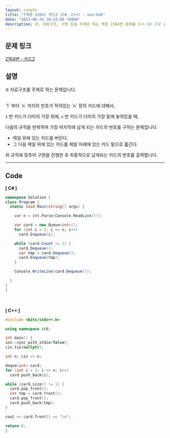 ```yaml
---
layout: single
title: "[백준 2164] 카드2 (C#, C++) - soo:bak"
date: "2023-06-24 10:43:00 +0900"
description: 큐, 자료구조, 구현 등을 주제로 하는 백준 2164번 문제를 C++ C# 으로 풀이 및 해설
---
```


## 문제 링크
  [2164번 - 카드2](https://www.acmicpc.net/problem/2164)

## 설명
`큐` 자료구조를 주제로 하는 문제입니다. <br>

<br>
`1` 부터 `n` 까지의 번호가 적혀있는 `n` 장의 카드에 대해서,<br>

`1` 번 카드가 더미의 가장 위에, `n` 번 카드가 더미의 가장 밑에 놓여있을 때,<br>

다음의 규칙을 반복하여 가장 마지막에 남게 되는 카드의 번호를 구하는 문제입니다. <br>

- 제일 위에 있는 카드를 버린다. <br>
- 그 다음 제일 위에 있는 카드를 제일 아래에 있는 카드 밑으로 옯긴다. <br>

위 규칙에 맞추어 구현을 진행한 후 최종적으로 남게되는 카드의 번호를 출력합니다. <br>

- - -

## Code
<b>[ C# ] </b>
<br>

  ```c#
namespace Solution {
  class Program {
    static void Main(string[] args) {

      var n = int.Parse(Console.ReadLine()!);

      var card = new Queue<int>();
      for (int i = 1; i <= n; i++)
        card.Enqueue(i);

      while (card.Count != 1) {
        card.Dequeue();
        var tmp = card.Dequeue();
        card.Enqueue(tmp);
      }

      Console.WriteLine(card.Dequeue());

    }
  }
}
  ```
<br><br>
<b>[ C++ ] </b>
<br>

  ```c++
#include <bits/stdc++.h>

using namespace std;

int main() {
  ios::sync_with_stdio(false);
  cin.tie(nullptr);

  int n; cin >> n;

  deque<int> card;
  for (int i = 1; i <= n; i++)
    card.push_back(i);

  while (card.size() != 1) {
    card.pop_front();
    int tmp = card.front();
    card.pop_front();
    card.push_back(tmp);
  }

  cout << card.front() << "\n";

  return 0;
}
  ```
